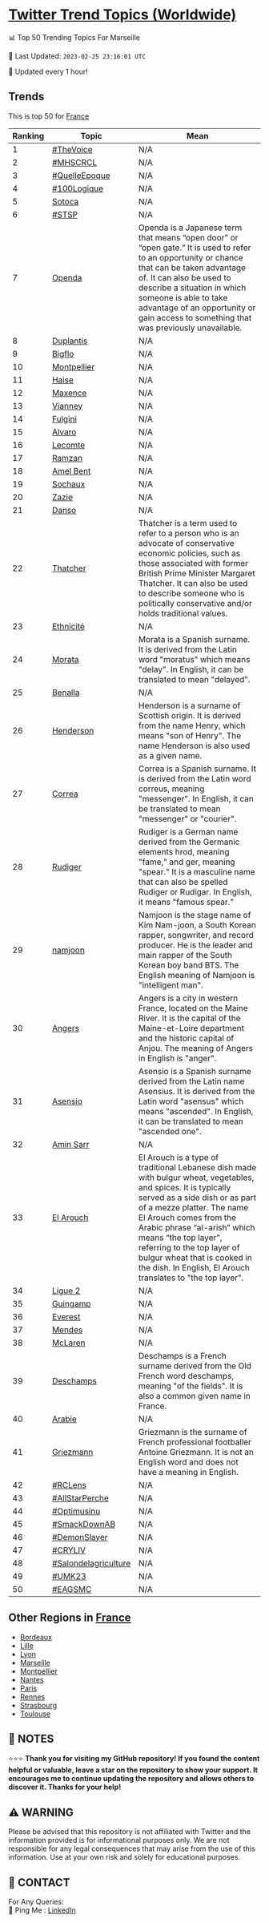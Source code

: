 [Twitter Trend Topics (Worldwide)](https://github.com/ErcinDedeoglu/Twitter-Trend-Topics)
==========


📊 Top 50 Trending Topics For Marseille

📆 Last Updated: `2023-02-25 23:16:01 UTC`

🔧 Updated every 1 hour!


## Trends

This is top 50 for [France](</France>)

| Ranking | Topic | Mean |
| ------- | ------------ | ------------ |
| 1 | [#TheVoice](http://twitter.com/search?q=%23TheVoice) | N/A |
| 2 | [#MHSCRCL](http://twitter.com/search?q=%23MHSCRCL) | N/A |
| 3 | [#QuelleEpoque](http://twitter.com/search?q=%23QuelleEpoque) | N/A |
| 4 | [#100Logique](http://twitter.com/search?q=%23100Logique) | N/A |
| 5 | [Sotoca](http://twitter.com/search?q=Sotoca) | N/A |
| 6 | [#STSP](http://twitter.com/search?q=%23STSP) | N/A |
| 7 | [Openda](http://twitter.com/search?q=Openda) | Openda is a Japanese term that means “open door” or “open gate.” It is used to refer to an opportunity or chance that can be taken advantage of. It can also be used to describe a situation in which someone is able to take advantage of an opportunity or gain access to something that was previously unavailable. |
| 8 | [Duplantis](http://twitter.com/search?q=Duplantis) | N/A |
| 9 | [Bigflo](http://twitter.com/search?q=Bigflo) | N/A |
| 10 | [Montpellier](http://twitter.com/search?q=Montpellier) | N/A |
| 11 | [Haise](http://twitter.com/search?q=Haise) | N/A |
| 12 | [Maxence](http://twitter.com/search?q=Maxence) | N/A |
| 13 | [Vianney](http://twitter.com/search?q=Vianney) | N/A |
| 14 | [Fulgini](http://twitter.com/search?q=Fulgini) | N/A |
| 15 | [Alvaro](http://twitter.com/search?q=Alvaro) | N/A |
| 16 | [Lecomte](http://twitter.com/search?q=Lecomte) | N/A |
| 17 | [Ramzan](http://twitter.com/search?q=Ramzan) | N/A |
| 18 | [Amel Bent](http://twitter.com/search?q=Amel+Bent) | N/A |
| 19 | [Sochaux](http://twitter.com/search?q=Sochaux) | N/A |
| 20 | [Zazie](http://twitter.com/search?q=Zazie) | N/A |
| 21 | [Danso](http://twitter.com/search?q=Danso) | N/A |
| 22 | [Thatcher](http://twitter.com/search?q=Thatcher) | Thatcher is a term used to refer to a person who is an advocate of conservative economic policies, such as those associated with former British Prime Minister Margaret Thatcher. It can also be used to describe someone who is politically conservative and/or holds traditional values. |
| 23 | [Ethnicité](http://twitter.com/search?q=Ethnicit%c3%a9) | N/A |
| 24 | [Morata](http://twitter.com/search?q=Morata) | Morata is a Spanish surname. It is derived from the Latin word "moratus" which means "delay". In English, it can be translated to mean "delayed". |
| 25 | [Benalla](http://twitter.com/search?q=Benalla) | N/A |
| 26 | [Henderson](http://twitter.com/search?q=Henderson) | Henderson is a surname of Scottish origin. It is derived from the name Henry, which means "son of Henry". The name Henderson is also used as a given name. |
| 27 | [Correa](http://twitter.com/search?q=Correa) | Correa is a Spanish surname. It is derived from the Latin word correus, meaning "messenger". In English, it can be translated to mean "messenger" or "courier". |
| 28 | [Rudiger](http://twitter.com/search?q=Rudiger) | Rudiger is a German name derived from the Germanic elements hrod, meaning "fame," and ger, meaning "spear." It is a masculine name that can also be spelled Rudiger or Rudigar. In English, it means "famous spear." |
| 29 | [namjoon](http://twitter.com/search?q=namjoon) | Namjoon is the stage name of Kim Nam-joon, a South Korean rapper, songwriter, and record producer. He is the leader and main rapper of the South Korean boy band BTS. The English meaning of Namjoon is "intelligent man". |
| 30 | [Angers](http://twitter.com/search?q=Angers) | Angers is a city in western France, located on the Maine River. It is the capital of the Maine-et-Loire department and the historic capital of Anjou. The meaning of Angers in English is "anger". |
| 31 | [Asensio](http://twitter.com/search?q=Asensio) | Asensio is a Spanish surname derived from the Latin name Asensius. It is derived from the Latin word "asensus" which means "ascended". In English, it can be translated to mean "ascended one". |
| 32 | [Amin Sarr](http://twitter.com/search?q=Amin+Sarr) | N/A |
| 33 | [El Arouch](http://twitter.com/search?q=El+Arouch) | El Arouch is a type of traditional Lebanese dish made with bulgur wheat, vegetables, and spices. It is typically served as a side dish or as part of a mezze platter. The name El Arouch comes from the Arabic phrase “al-arish” which means “the top layer”, referring to the top layer of bulgur wheat that is cooked in the dish. In English, El Arouch translates to "the top layer". |
| 34 | [Ligue 2](http://twitter.com/search?q=Ligue+2) | N/A |
| 35 | [Guingamp](http://twitter.com/search?q=Guingamp) | N/A |
| 36 | [Everest](http://twitter.com/search?q=Everest) | N/A |
| 37 | [Mendes](http://twitter.com/search?q=Mendes) | N/A |
| 38 | [McLaren](http://twitter.com/search?q=McLaren) | N/A |
| 39 | [Deschamps](http://twitter.com/search?q=Deschamps) | Deschamps is a French surname derived from the Old French word deschamps, meaning "of the fields". It is also a common given name in France. |
| 40 | [Arabie](http://twitter.com/search?q=Arabie) | N/A |
| 41 | [Griezmann](http://twitter.com/search?q=Griezmann) | Griezmann is the surname of French professional footballer Antoine Griezmann. It is not an English word and does not have a meaning in English. |
| 42 | [#RCLens](http://twitter.com/search?q=%23RCLens) | N/A |
| 43 | [#AllStarPerche](http://twitter.com/search?q=%23AllStarPerche) | N/A |
| 44 | [#Optimusinu](http://twitter.com/search?q=%23Optimusinu) | N/A |
| 45 | [#SmackDownAB](http://twitter.com/search?q=%23SmackDownAB) | N/A |
| 46 | [#DemonSlayer](http://twitter.com/search?q=%23DemonSlayer) | N/A |
| 47 | [#CRYLIV](http://twitter.com/search?q=%23CRYLIV) | N/A |
| 48 | [#Salondelagriculture](http://twitter.com/search?q=%23Salondelagriculture) | N/A |
| 49 | [#UMK23](http://twitter.com/search?q=%23UMK23) | N/A |
| 50 | [#EAGSMC](http://twitter.com/search?q=%23EAGSMC) | N/A |



## Other Regions in [France](</France>)

* [Bordeaux](</France/Bordeaux.md>)
* [Lille](</France/Lille.md>)
* [Lyon](</France/Lyon.md>)
* [Marseille](</France/Marseille.md>)
* [Montpellier](</France/Montpellier.md>)
* [Nantes](</France/Nantes.md>)
* [Paris](</France/Paris.md>)
* [Rennes](</France/Rennes.md>)
* [Strasbourg](</France/Strasbourg.md>)
* [Toulouse](</France/Toulouse.md>)



## 📝 NOTES

⭐⭐⭐ **Thank you for visiting my GitHub repository! If you found the content helpful or valuable, leave a star on the repository to show your support. It encourages me to continue updating the repository and allows others to discover it. Thanks for your help!**


## ⚠️ WARNING

Please be advised that this repository is not affiliated with Twitter and the information provided is for informational purposes only. We are not responsible for any legal consequences that may arise from the use of this information. Use at your own risk and solely for educational purposes.


## 📨 CONTACT

 For Any Queries:  
            🏓 Ping Me : [LinkedIn](https://www.linkedin.com/in/ercindedeoglu/)
